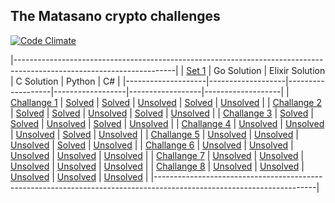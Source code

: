 ## The Matasano crypto challenges
[![Code Climate](https://codeclimate.com/github/Foryah/cryptopals/badges/gpa.svg)](https://codeclimate.com/github/Foryah/cryptopals)

|----------------------------------------------------------------------------------------------------------------------|
|    [Set 1][set1]   |     Go Solution   |  Elixir Solution  |    C Solution    |      Python      |         C#        |
|--------------------|-------------------|-------------------|------------------|------------------|-------------------|
| [Challange 1][ch1] |  [Solved][ch1go]  |  [Solved][ch1el]  | [Unsolved][ch1c] |  [Solved][ch1p]  | [Unsolved][ch1cs] |
| [Challange 2][ch2] |  [Solved][ch2go]  |  [Solved][ch2el]  | [Unsolved][ch2c] |  [Solved][ch2p]  | [Unsolved][ch2cs] |
| [Challange 3][ch3] |  [Solved][ch3go]  |  [Solved][ch3el]  | [Unsolved][ch3c] |  [Solved][ch3p]  | [Unsolved][ch3cs] |
| [Challange 4][ch4] | [Unsolved][ch4go] | [Unsolved][ch4el] | [Unsolved][ch4c] |  [Solved][ch4p]  | [Unsolved][ch4cs] |
| [Challange 5][ch5] | [Unsolved][ch5go] | [Unsolved][ch5el] | [Unsolved][ch5c] |  [Solved][ch5p]  | [Unsolved][ch5cs] |
| [Challange 6][ch6] | [Unsolved][ch6go] | [Unsolved][ch6el] | [Unsolved][ch6c] | [Unsolved][ch6p] | [Unsolved][ch6cs] |
| [Challange 7][ch7] | [Unsolved][ch7go] | [Unsolved][ch7el] | [Unsolved][ch7c] | [Unsolved][ch7p] | [Unsolved][ch7cs] |
| [Challange 8][ch8] | [Unsolved][ch8go] | [Unsolved][ch8el] | [Unsolved][ch8c] | [Unsolved][ch8p] | [Unsolved][ch8cs] |
|----------------------------------------------------------------------------------------------------------------------|

[set1]: http://cryptopals.com/sets/1

[ch1]: http://cryptopals.com/sets/1/challenges/1
[ch1go]: https://github.com/Foryah/cryptopals/commit/bd7e0572f75768b01f2607d91f32f00b8e4afccd
[ch1el]: https://github.com/Foryah/cryptopals/commit/2c46cc983b31a27fce9584f0f2f9f2b0e68343a6
[ch1c]: #
[ch1p]: https://github.com/Foryah/cryptopals/commit/180bdf83177b35ff0a3a39013fc6c625012c52a6
[ch1cs]: #

[ch2]: http://cryptopals.com/sets/1/challenges/2
[ch2go]: https://github.com/Foryah/cryptopals/commit/e8105e94851fff5429481dfdcf95ffeb8765850f
[ch2el]: https://github.com/Foryah/cryptopals/commit/6ad070eec993e99d0965fd0a1adfc7340695e27b
[ch2c]: #
[ch2p]: https://github.com/Foryah/cryptopals/commit/2529116ee0e281bf4690c576068839643a527ba2
[ch2cs]: #

[ch3]: http://cryptopals.com/sets/1/challenges/3
[ch3go]: https://github.com/Foryah/cryptopals/commit/60cae0a4cd42430bd4eba9415d05b08e9195a75f
[ch3el]: https://github.com/Foryah/cryptopals/commit/d661039b82eb6783575b29b6b344357442925e83
[ch3c]: #
[ch3p]: https://github.com/Foryah/cryptopals/commit/41818620e39c0425f420f977a170082c4ad207c4
[ch3cs]: #

[ch4]: http://cryptopals.com/sets/1/challenges/4
[ch4go]: #
[ch4el]: #
[ch4c]: #
[ch4p]: https://github.com/Foryah/cryptopals/commit/5889e445f3ca4927233957a33b21892c31793602
[ch4cs]: #

[ch5]: http://cryptopals.com/sets/1/challenges/5
[ch5go]: #
[ch5el]: #
[ch5c]: #
[ch5p]: https://github.com/Foryah/cryptopals/commit/055b57c9ca55912e0689a2c9537c9c6b2c43a8fc
[ch5cs]: #


[ch6]: http://cryptopals.com/sets/1/challenges/6
[ch6go]: #
[ch6el]: #
[ch6c]: #
[ch6p]: #
[ch6cs]: #

[ch7]: http://cryptopals.com/sets/1/challenges/7
[ch7go]: #
[ch7el]: #
[ch7c]: #
[ch7p]: #
[ch7cs]: #

[ch8]: http://cryptopals.com/sets/1/challenges/8
[ch8go]: #
[ch8el]: #
[ch8c]: #
[ch8p]: #
[ch8cs]: #
